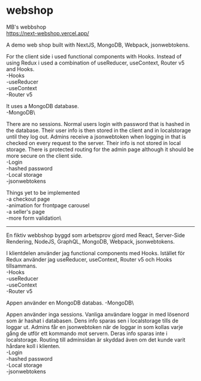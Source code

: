# webshop
 MB's webbshop  
 https://next-webshop.vercel.app/
 
A demo web shop built with NextJS, MongoDB, Webpack, jsonwebtokens.

For the client side i used functional components with Hooks. Instead of using Redux i used a combination of useReducer, useContext, Router v5 and Hooks.  
-Hooks\
-useReducer\
-useContext\
-Router v5  

It uses a MongoDB database.  
-MongoDB\

There are no sessions. Normal users login with password that is hashed in the database. Their user info is then stored in the client and in localstorage until they log out. Admins receive a jsonwebtoken when logging in that is checked on every request to the server. Their info is not stored in local storage. There is protected routing for the admin page although it should be more secure on the client side.  
-Login\
-hashed password\
-Local storage\
-jsonwebtokens  

Things yet to be implemented\
-a checkout page\
-animation for frontpage carousel\
-a seller's page\
-more form validation\

--------------------------------------------------------------------------------------------------------  
En fiktiv webbshop byggd som arbetsprov gjord med React, Server-Side Rendering, NodeJS, GraphQL, MongoDB, Webpack, jsonwebtokens.

I klientdelen använder jag functional components med Hooks. Istället för Redux använder jag useReducer, useContext, Router v5 och Hooks tillsammans.\
-Hooks\
-useReducer\
-useContext\
-Router v5  

Appen använder en MongoDB databas. 
-MongoDB\ 

Appen använder inga sessions. Vanliga användare loggar in med lösenord som är hashat i databasen. Dens info sparas sen i localstorage tills de loggar ut. Admins får en jsonwebtoken när de loggar in som kollas varje gång de utför ett kommando mot servern. Deras info sparas inte i localstorage. Routing till adminsidan är skyddad även om det kunde varit hårdare koll i klienten.  
-Login\
-hashed password\
-Local storage\
-jsonwebtokens  


